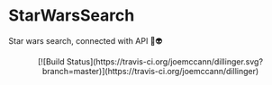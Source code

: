 # StarWarsSearch
Star wars search, connected with API 🌌👽
<p align="center">
[![Build Status](https://travis-ci.org/joemccann/dillinger.svg?branch=master)](https://travis-ci.org/joemccann/dillinger)
</p>
